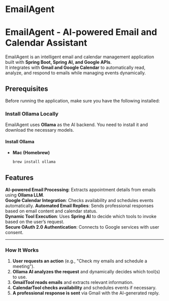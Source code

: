 # EmailAgent
# EmailAgent - AI-powered Email and Calendar Assistant

EmailAgent is an intelligent email and calendar management application built with **Spring Boot, Spring AI, and Google APIs**.  
It integrates with **Gmail and Google Calendar** to automatically read, analyze, and respond to emails while managing events dynamically.

## Prerequisites

Before running the application, make sure you have the following installed:

### **Install Ollama Locally**
EmailAgent uses **Ollama** as the AI backend. You need to install it and download the necessary models.

#### **Install Ollama**
- **Mac (Homebrew)**
  ```bash
  brew install ollama

## Features

**AI-powered Email Processing**: Extracts appointment details from emails using **Ollama LLM**.  
**Google Calendar Integration**: Checks availability and schedules events automatically.
**Automated Email Replies**: Sends professional responses based on email content and calendar status.  
**Dynamic Tool Execution**: Uses **Spring AI** to decide which tools to invoke based on the user’s request.  
**Secure OAuth 2.0 Authentication**: Connects to Google services with user consent.

---

### **How It Works**
1. **User requests an action** (e.g., "Check my emails and schedule a meeting").
2. **Ollama AI analyzes the request** and dynamically decides which tool(s) to use.
3. **GmailTool reads emails** and extracts relevant information.
4. **CalendarTool checks availability** and schedules events if necessary.
5. **A professional response is sent** via Gmail with the AI-generated reply.
